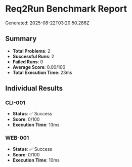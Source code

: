 # Req2Run Benchmark Report

Generated: 2025-08-22T03:20:50.286Z

## Summary
- **Total Problems**: 2
- **Successful Runs**: 2
- **Failed Runs**: 0
- **Average Score**: 0.00/100
- **Total Execution Time**: 23ms

## Individual Results
### CLI-001
- **Status**: ✅ Success
- **Score**: 0/100
- **Execution Time**: 13ms


### WEB-001
- **Status**: ✅ Success
- **Score**: 0/100
- **Execution Time**: 10ms

